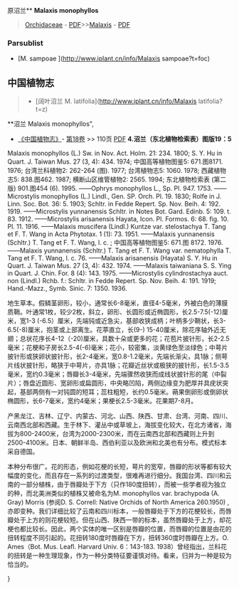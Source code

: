 原沼兰** **Malaxis monophyllos**

> [Orchidaceae](http://www.iplant.cn/info/Orchidaceae?t=foc) - [PDF](http://www.iplant.cn/foc/pdf/Orchidaceae.pdf)>>[Malaxis](http://www.iplant.cn/info/Malaxis?t=foc) - [PDF](http://www.iplant.cn/foc/pdf/Malaxis.pdf)

### Parsublist

* [M.  sampoae  ](http://www.iplant.cn/info/Malaxis sampoae?t=foc)

## 中国植物志

> * [阔叶沼兰  M.  latifolia](http://www.iplant.cn/info/Malaxis latifolia?t=z)

**沼兰 Malaxis monophyllos",

* [《中国植物志》](http://www.iplant.cn/frps)- [第18卷](http://www.iplant.cn/frps/vol/18) >> 110页 [PDF](http://www.iplant.cn/frps/pdf/18/110.pdf)
**4.沼兰（东北植物检索表）图版19：5**

Malaxis monophyllos (L.) Sw. in Nov. Act. Holm. 21: 234. 1800; S. Y. Hu in Quart. J. Taiwan Mus. 27 (3, 4): 434. 1974; 中国高等植物图鉴5: 671.图8171. 1976; 台湾兰科植物2: 262-264 (图). 1977; 台湾植物志5: 1060. 1978; 西藏植物志5: 838.图462. 1987; 横断山区维管植物2: 2565. 1994; 东北植物检索表 (第二版) 901.图454 (6). 1995. ——Ophrys monophyllos L., Sp. Pl. 947. 1753. ——Microstylis monophyllos (L.) Lindl., Gen. SP. Orch. Pl. 19. 1830; Rolfe in J. Linn. Soc. Bot. 36: 5. 1903; Schltr. in Fedde Repert. Sp. Nov. Beih. 4: 192. 1919. ——Microstylis yunnanensis Schltr. in Notes Bot. Gard. Edinb. 5: 109. t. 83. 1912. ——Microstylis arisanensis Hayata, Icon. Pl. Formos. 6: 68. fig. 10. Pl. 11. 1916. ——Malaxis muscifera (Lindl.) Kuntze var. stelostachya T. Tang et F. T. Wang in Acta Phytotax. 1 (1): 73. 1951. ——Malaxis yunnanensis (Schltr.) T. Tang et F. T. Wang, l. c. ; 中国高等植物图鉴5: 671.图 8172. 1976. ——Malaxis yunnanensis (Schltr.) T. Tang et F. T. Wang var. nematophylla T. Tang et F. T. Wang, l. c. 76. ——Malaxis arisanensis (Hayata) S. Y. Hu in Quart. J. Taiwan Mus. 27 (3, 4): 432. 1974. ——Malaxis taiwaniana S. S. Ying in Quart. J. Chin. For. 8 (4): 143. 1975. ——Microstylis cylindrostachya auct. non (Lindl.) Rchb. f.: Schltr. in Fedde Repert. Sp. Nov. Beih. 4: 191. 1919; Hand.-Mazz., Symb. Sinic. 7: 1350. 1936.

地生草本。假鳞茎卵形，较小，通常长6-8毫米，直径4-5毫米，外被白色的薄膜质鞘。叶通常1枚，较少2枚，斜立，卵形、长圆形或近椭圆形，长2.5-7.5(-12)厘米，宽1-3 (-6.5）厘米，先端钝或近急尖，基部收狭成柄；叶柄多少鞘状，长3-6.5(-8)厘米，抱茎或上部离生。花葶直立，长(9-) 15-40厘米，除花序轴外近无翅；总状花序长4-12（-20)厘米，具数十朵或更多的花；花苞片披针形，长2-2.5毫米；花梗和子房长2.5-4(-6)毫米；花小，较密集，淡黄绿色至淡绿色；中萼片披针形或狭卵状披针形，长2-4毫米，宽0.8-1.2毫米，先端长渐尖，具1脉；侧萼片线状披针形，略狭于中萼片，亦具1脉；花瓣近丝状或极狭的披针形，长1.5-3.5毫米，宽约0.3毫米；唇瓣长3-4毫米，先端骤然收狭而成线状披针形的尾（中裂片）；唇盘近圆形、宽卵形或扁圆形，中央略凹陷，两侧边缘变为肥厚并具疣状突起，基部两侧有一对钝圆的短耳；蕊柱粗短，长约0.5毫米。蒴果倒卵形或倒卵状椭圆形，长6-7毫米，宽约4毫米；果梗长2.5-3毫米。花果期7-8月。

产黑龙江、吉林、辽宁、内蒙古、河北、山西、陕西、甘肃、台湾、河南、四川、云南西北部和西藏。生于林下、灌丛中或草坡上，海拔变化较大，在北方诸省，海拔为800-2400米，台湾为2000-2300米，而在云南西北部和西藏则上升到2500-4100米。日本、朝鲜半岛、西伯利亚以及欧洲和北美也有分布。模式标本采自德国。

本种分布很广。花的形态，例如花梗的长短，萼片的宽窄，唇瓣的形状等都有较大幅度的变化，而且存在一系列的过渡类型，很难再进行细分。我国台湾、四川和云南的一部分植株，由于唇瓣处于下方（只作180度扭转），而被一些学者视为独立的种，而北美洲类似的植株又被命名为M. monophyllos var. brachypoda (A. Gray) Morris (参阅D. S. Correll: Native Orchids of North America 260.1950) , 亦即变种。我们详细比较了云南和四川标本，一般唇瓣处于下方的花梗较长，而唇瓣处于上方的则花梗较短。但在山西、陕西一带的标本，虽然唇瓣处于上方，却花梗也都比较长。因此，两个实体的唯一区别是唇瓣的位置，而唇瓣的位置是由花的扭转程度不同引起的。花扭转180度时唇瓣在下方，扭转360度时唇瓣在上方。O. Ames（Bot. Mus. Leafl. Harvard Univ. 6：143-183. 1938）曾经指出，兰科花的扭转是一种生理现象，作为一种分类特征要谨慎对待。看来，归并为一种是较为恰当的。

}